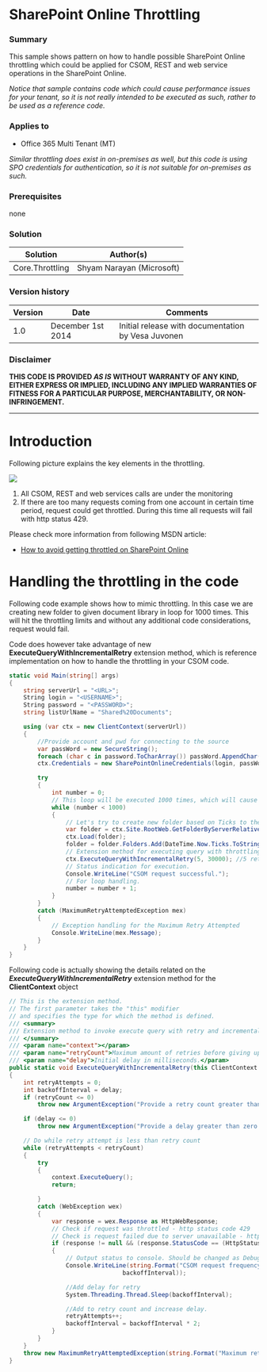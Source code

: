 # SharePoint Online Throttling #

### Summary ###
This sample shows pattern on how to handle possible SharePoint Online throttling which could be applied for CSOM, REST and web service operations in the SharePoint Online. 

*Notice that sample contains code which could cause performance issues for your tenant, so it is not really intended to be executed as such, rather to be used as a reference code.*

### Applies to ###
-  Office 365 Multi Tenant (MT)

*Similar throttling does exist in on-premises as well, but this code is using SPO credentials for authentication, so it is not suitable for on-premises as such.*

### Prerequisites ###
none

### Solution ###
Solution | Author(s)
---------|----------
Core.Throttling | Shyam Narayan (Microsoft)

### Version history ###
Version  | Date | Comments
---------| -----| --------
1.0  | December 1st 2014 | Initial release with documentation by Vesa Juvonen

### Disclaimer ###
**THIS CODE IS PROVIDED *AS IS* WITHOUT WARRANTY OF ANY KIND, EITHER EXPRESS OR IMPLIED, INCLUDING ANY IMPLIED WARRANTIES OF FITNESS FOR A PARTICULAR PURPOSE, MERCHANTABILITY, OR NON-INFRINGEMENT.**


----------

# Introduction #
Following picture explains the key elements in the throttling. 

![](http://i.imgur.com/mlxg5wx.png)

1. All CSOM, REST and web services calls are under the monitoring
2. If there are too many requests coming from one account in certain time period, request could get throttled. During this time all requests will fail with http status 429. 

Please check more information from following MSDN article:
- [How to avoid getting throttled on SharePoint Online](https://msdn.microsoft.com/en-us/library/dn878981.aspx)


# Handling the throttling in the code #
Following code example shows how to mimic throttling. In this case we are creating new folder to given document library in loop for 1000 times. This will hit the throttling limits and without any additional code considerations, request would fail. 

Code does however take advantage of new **ExecuteQueryWithIncrementalRetry** extension method, which is reference implementation on how to handle the throttling in your CSOM code.  

```C#
static void Main(string[] args)
{
    string serverUrl = "<URL>";
    String login = "<USERNAME>";
    String password = "<PASSWORD>";
    string listUrlName = "Shared%20Documents";

    using (var ctx = new ClientContext(serverUrl))
    {
        //Provide account and pwd for connecting to the source
        var passWord = new SecureString();
        foreach (char c in password.ToCharArray()) passWord.AppendChar(c);
        ctx.Credentials = new SharePointOnlineCredentials(login, passWord);

        try
        {
            int number = 0;
            // This loop will be executed 1000 times, which will cause throttling to occur
            while (number < 1000)
            {
                // Let's try to create new folder based on Ticks to the given list as an example process
                var folder = ctx.Site.RootWeb.GetFolderByServerRelativeUrl(listUrlName);
                ctx.Load(folder);
                folder = folder.Folders.Add(DateTime.Now.Ticks.ToString());
                // Extension method for executing query with throttling checks
                ctx.ExecuteQueryWithIncrementalRetry(5, 30000); //5 retries, with a base delay of 10 secs.
                // Status indication for execution.
                Console.WriteLine("CSOM request successful.");
                // For loop handling.
                number = number + 1;
            }
        }
        catch (MaximumRetryAttemptedException mex)
        {
            // Exception handling for the Maximum Retry Attempted
            Console.WriteLine(mex.Message);
        }
    }
}
```

Following code is actually showing the details related on the ***ExecuteQueryWithIncrementalRetry*** extension method for the **ClientContext** object

```C#
// This is the extension method. 
// The first parameter takes the "this" modifier
// and specifies the type for which the method is defined. 
/// <summary>
/// Extension method to invoke execute query with retry and incremental back off.
/// </summary>
/// <param name="context"></param>
/// <param name="retryCount">Maximum amount of retries before giving up.</param>
/// <param name="delay">Initial delay in milliseconds.</param>
public static void ExecuteQueryWithIncrementalRetry(this ClientContext context, int retryCount, int delay)
{
    int retryAttempts = 0;
    int backoffInterval = delay;
    if (retryCount <= 0)
        throw new ArgumentException("Provide a retry count greater than zero.");

    if (delay <= 0)
        throw new ArgumentException("Provide a delay greater than zero.");

    // Do while retry attempt is less than retry count
    while (retryAttempts < retryCount)
    {
        try
        {
            context.ExecuteQuery();
            return;

        }
        catch (WebException wex)
        {
            var response = wex.Response as HttpWebResponse;
            // Check if request was throttled - http status code 429
            // Check is request failed due to server unavailable - http status code 503
            if (response != null && (response.StatusCode == (HttpStatusCode)429 || response.StatusCode == (HttpStatusCode)503))
            {
                // Output status to console. Should be changed as Debug.WriteLine for production usage.
                Console.WriteLine(string.Format("CSOM request frequency exceeded usage limits. Sleeping for {0} seconds before retrying.", 
                                backoffInterval));

                //Add delay for retry
                System.Threading.Thread.Sleep(backoffInterval);

                //Add to retry count and increase delay.
                retryAttempts++;
                backoffInterval = backoffInterval * 2;
            }
        }
    }
    throw new MaximumRetryAttemptedException(string.Format("Maximum retry attempts {0}, has be attempted.", retryCount));
}
```

